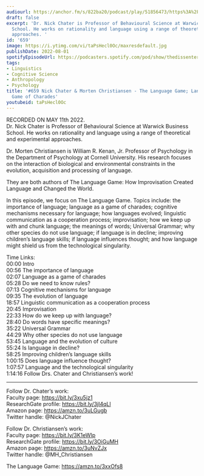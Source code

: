 ```yaml
---
audiourl: https://anchor.fm/s/822ba20/podcast/play/51856473/https%3A%2F%2Fd3ctxlq1ktw2nl.cloudfront.net%2Fstaging%2F2022-4-11%2Fbc482e62-9326-554b-d58c-8f11a624047b.m4a
draft: false
excerpt: 'Dr. Nick Chater is Professor of Behavioural Science at Warwick Business
  School. He works on rationality and language using a range of theoretical and experimental
  approaches. '
id: '659'
image: https://i.ytimg.com/vi/taPsHecl0Oc/maxresdefault.jpg
publishDate: 2022-08-01
spotifyEpisodeUrl: https://podcasters.spotify.com/pod/show/thedissenter/episodes/659-Nick-Chater--Morten-Christiansen---The-Language-Game-Language-as-a-Game-of-Charades-e1id1kp
tags:
- Linguistics
- Cognitive Science
- Anthropology
- Psychology
title: '#659 Nick Chater & Morten Christiansen - The Language Game; Language as a
  Game of Charades'
youtubeid: taPsHecl0Oc
---
```

<div class="timelinks">

RECORDED ON MAY 11th 2022.  
Dr. Nick Chater is Professor of Behavioural Science at Warwick Business School. He works on rationality and language using a range of theoretical and experimental approaches. 

Dr. Morten Christiansen is William R. Kenan, Jr. Professor of Psychology in the Department of Psychology at Cornell University. His research focuses on the interaction of biological and environmental constraints in the evolution, acquisition and processing of language.

They are both authors of The Language Game: How Improvisation Created Language and Changed the World.

In this episode, we focus on The Language Game. Topics include: the importance of language; language as a game of charades; cognitive mechanisms necessary for language; how languages evolved; linguistic communication as a cooperation process; improvisation; how we keep up with and chunk language; the meanings of words; Universal Grammar; why other species do not use language; if language is in decline; improving children’s language skills; if language influences thought; and how language might shield us from the technological singularity.

Time Links:  
<time>00:00</time> Intro  
<time>00:56</time> The importance of language  
<time>02:07</time> Language as a game of charades  
<time>05:28</time> Do we need to know rules?  
<time>07:13</time> Cognitive mechanisms for language  
<time>09:35</time> The evolution of language  
<time>18:57</time> Linguistic communication as a cooperation process  
<time>20:45</time> Improvisation  
<time>22:33</time> How do we keep up with language?  
<time>28:40</time> Do words have specific meanings?  
<time>35:22</time> Universal Grammar  
<time>44:29</time> Why other species do not use language  
<time>53:45</time> Language and the evolution of culture  
<time>55:24</time> Is language in decline?  
<time>58:25</time> Improving children’s language skills  
<time>1:00:15</time> Does language influence thought?  
<time>1:07:57</time> Language and the technological singularity  
<time>1:14:16</time> Follow Drs. Chater and Christiansen’s work!

---

Follow Dr. Chater’s work:  
Faculty page: https://bit.ly/3xu5jz1  
ResearchGate profile: https://bit.ly/3jI4qLl  
Amazon page: https://amzn.to/3uLGugb  
Twitter handle: @NickJChater

Follow Dr. Christiansen’s work:   
Faculty page: https://bit.ly/3K1eWIp  
ResearchGate profile: https://bit.ly/3OiGuMH  
Amazon page: https://amzn.to/3uNvZJx  
Twitter handle: @MH_Christiansen

The Language Game: https://amzn.to/3xxOfs8
</div>


